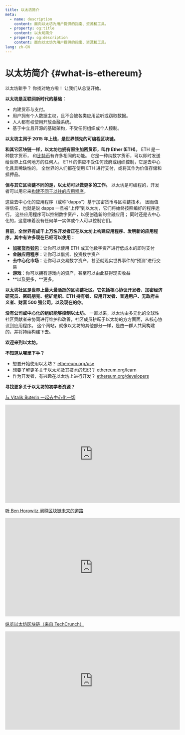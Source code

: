 ```yaml
---
title: 以太坊简介
meta:
  - name: description
    content: 面向以太坊为用户提供的指南、资源和工具。
  - property: og:title
    content: 以太坊简介
  - property: og:description
    content: 面向以太坊为用户提供的指南、资源和工具。
lang: zh-CN
---
```


# 以太坊简介 {#what-is-ethereum}

以太坊新手？ 你找对地方啦！ 让我们从总览开始。

**以太坊是互联网新时代的基础：**

- 内建货币与支付。
- 用户拥有个人数据主权，且不会被各类应用监听或窃取数据。
- 人人都有权使用开放金融系统。
- 基于中立且开源的基础架构，不受任何组织或个人控制。

**以太坊主网于 2015 年上线，是世界领先的可编程区块链。**

**和其它区块链一样，以太坊也拥有原生加密货币，叫作 Ether (ETH)。** ETH 是一种数字货币， 和[比特币](http://bitcoin.org/)有许多相同的功能。 它是一种纯数字货币，可以即时发送给世界上任何地方的任何人。 ETH 的供应不受任何政府或组织控制，它是去中心化且具稀缺性的。 全世界的人们都在使用 ETH 进行支付，或将其作为价值存储和抵押品。

**但与其它区块链不同的是，以太坊可以做更多的工作。** 以太坊是可编程的，开发者可以用它来[构建不同于以往的应用程序](/use/#1-use-an-application-built-on-ethereum)。

这些去中心化的应用程序（或称“dapps”）基于加密货币与区块链技术， 因而值得信任，也就是说 dapps 一旦被“上传”到以太坊，它们将始终按照编好的程序运行。 这些应用程序可以控制数字资产，以便创造新的金融应用； 同时还是去中心化的，这意味着没有任何单一实体或个人可以控制它们。

**目前，全世界有成千上万名开发者正在以太坊上构建应用程序、发明新的应用程序，其中有许多现在已经可以使用：**

- [**加密货币钱包**](/use/#3-what-is-a-wallet-and-which-one-should-i-use)：让你可以使用 ETH 或其他数字资产进行低成本的即时支付
- **金融应用程序**：让你可以借贷、投资数字资产
- **去中心化市场**：让你可以交易数字资产，甚至就现实世界事件的“预测”进行交易
- **游戏**：你可以拥有游戏内的资产，甚至可以由此获得现实收益
- **以及更多，**更多。

**以太坊社区是世界上最大最活跃的区块链社区。**它包括核心协议开发者、加密经济研究员、密码朋克、挖矿组织、ETH 持有者、应用开发者、普通用户、无政府主义者、财富 500 强公司，以及现在的**你**。

**没有公司或中心化的组织能够控制以太坊。** 一直以来，以太坊由多元化的全球性社区贡献者来协同进行维护和改善，社区成员耕耘于以太坊的方方面面，从核心协议到应用程序。 这个网站，就像以太坊的其他部分一样，是由一群人共同构建的，并将持续构建下去。

**欢迎来到以太坊。**

**不知道从哪里下手？**

- 想要开始使用以太坊？ [ethereum.org/use](/use/)
- 想要了解更多关于以太坊及其技术的知识？ [ethereum.org/learn](/learn/)
- 作为开发者，有兴趣在以太坊上进行开发？ [ethereum.org/developers](/developers/)

**寻找更多关于以太坊的初学者资源？**

[与 Vitalik Buterin 一起去中心化一切](https://youtu.be/WSN5BaCzsbo)

<div class="iframe-container">
  <iframe width="560" height="315" src="https://www.youtube.com/embed/WSN5BaCzsbo" frameborder="0" allow="accelerometer; autoplay; encrypted-media; gyroscope; picture-in-picture" allowfullscreen></iframe>
</div>

[听 Ben Horowitz 阐释区块链未来的道路](https://www.youtube.com/watch?v=l9jvKWKmRfs&feature=youtu.be)

<div class="iframe-container">
  <iframe width="560" height="315" src="https://www.youtube.com/embed/l9jvKWKmRfs" frameborder="0" allow="accelerometer; autoplay; encrypted-media; gyroscope; picture-in-picture" allowfullscreen></iframe>
</div>

[纵览以太坊区块链（来自 TechCrunch）](https://www.youtube.com/watch?v=WfULutvxvzY)

<div class="iframe-container">
  <iframe width="560" height="315" src="https://www.youtube.com/embed/WfULutvxvzY" frameborder="0" allow="accelerometer; autoplay; encrypted-media; gyroscope; picture-in-picture" allowfullscreen></iframe>
</div>
